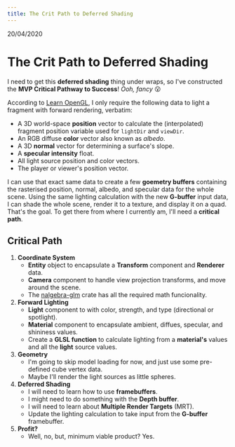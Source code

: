 ```yaml
---
title: The Crit Path to Deferred Shading
---
```


<h-date>20/04/2020</h-date>
# The Crit Path to Deferred Shading
I need to get this **deferred shading** thing under wraps, so I've constructed the **MVP Critical Pathway to Success**! _Ooh, fancy_ 😮

According to [Learn OpenGL](https://learnopengl.com/Advanced-Lighting/Deferred-Shading), I only require the following data to light a fragment with forward rendering, verbatim:
- A 3D world-space **position** vector to calculate the (interpolated) fragment position variable used for `lightDir` and `viewDir`.
- An RGB diffuse **color** vector also known as _albedo_.
- A 3D **normal** vector for determining a surface's slope.
- A **specular intensity** float.
- All light source position and color vectors.
- The player or viewer's position vector.

I can use that exact same data to create a few **goemetry buffers** containing the rasterised position, normal, albedo, and specular data for the whole scene. Using the same lighting calculation with the new **G-buffer** input data, I can shade the whole scene, render it to a texture, and display it on a quad. That's the goal. To get there from where I currently am, I'll need a **critical path**.

## Critical Path
1. **Coordinate System**
    - **Entity** object to encapsulate a **Transform** component and **Renderer** data.
    - **Camera** component to handle view projection transforms, and move around the scene.
    - The [nalgebra-glm](https://crates.io/crates/nalgebra-glm) crate has all the required math funcionality.
1. **Forward Lighting**
    - **Light** component to with color, strength, and type (directional or spotlight).
    - **Material** component to encapsulate ambient, diffues, specular, and shininess values.
    - Create a **GLSL function** to calculate lighting from a **material's** values and all the **light** source values.
1. **Geometry**
    - I'm going to skip model loading for now, and just use some pre-defined cube vertex data.
    - Maybe I'll render the light sources as little spheres.
1. **Deferred Shading**
    - I will need to learn how to use **framebuffers**.
    - I might need to do something with the **Depth buffer**.
    - I will need to learn about **Multiple Render Targets** (MRT).
    - Update the lighting calculation to take input from the **G-buffer** framebuffer.
1. **Profit?**
    - Well, no, but, minimum viable product? Yes.
